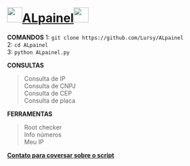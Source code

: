 # <img src="https://user-images.githubusercontent.com/70035797/126714717-01ca55e2-96d9-4514-a064-8b9a9f1fc782.gif" width="35">[ALpainel](https://www.youtube.com/channel/UCwmkiKIZHL1wscYHfIINZKw)<img src="https://user-images.githubusercontent.com/70035797/126714717-01ca55e2-96d9-4514-a064-8b9a9f1fc782.gif" width="35">
**COMANDOS**
1: `git clone https://github.com/Lursy/ALpainel`  
2: `cd ALpainel`  
3: `python ALpainel.py`    

**CONSULTAS**
> Consulta de IP  
> Consulta de CNPJ  
> Consulta de CEP  
> Consulta de placa  

**FERRAMENTAS**
> Root checker  
> Info números  
> Meu IP  

[**Contato para coversar sobre o script**](https://api.whatsapp.com/send/?phone=%2B994405596345&text&app_absent=0)
